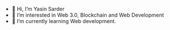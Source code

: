 - 👋 Hi, I’m Yasin Sarder
- 👀 I’m interested in Web 3.0, Blockchain and Web Development
- 🌱 I’m currently learning Web development.

<!---
yasin3502/yasin3502 is a ✨ special ✨ repository because its `README.md` (this file) appears on your GitHub profile.
You can click the Preview link to take a look at your changes.
--->

